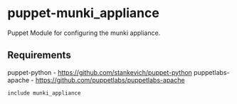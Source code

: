 puppet-munki_appliance
============

Puppet Module for configuring the munki appliance.

Requirements
------------
puppet-python - https://github.com/stankevich/puppet-python
puppetlabs-apache - https://github.com/puppetlabs/puppetlabs-apache


```
include munki_appliance
```